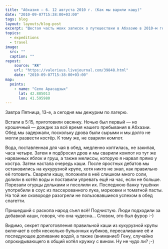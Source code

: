 ```yaml
---
title: "Абхазия — 6. 12 августа 2010 г. (Как мы варили кашу)"
date: "2010-09-07T15:38:00+03:00"
tags: blog
layout: layouts/blog-post
excerpt: "Шестая часть моих записок о путешествии в Абхазию в 2010-м году и жизни нашей археологической экспедиции."
topics:
  - expeditions
  - travel
image:
  src: ""
  caption: ""
repost:
    source: "ЖЖ"
    url: "https://valeriuus.livejournal.com/39848.html"
    date: "2010-09-07T15:38:00+03:00"
map:
  points:
    - name: "Село Арасадзых"
      lat: 42.885013
      lon: 41.595980
---
```


Завтра Пятница, 13-е, а сегодня мы дежурим по лагерю.

Встали в 5:15, приготовили овсянку. Ночью был первый — но крошечный — дождик за всё время нашего пребывания в Абхазии. Обед мы задержали, поскольку дрова были сырыми и мы долго не могли развести костёр. К тому же, не сварили компот.

Вода, поставленная для чая в обед, медленно коптилась, не закипая, часа четыре. Затем я подбросил дров и мы сварили компот из тут же нарванных яблок и груш, а также мелиссы, которую я нарвал прямо у костра. Затем настала очередь каши. После яростных дебатов мы остановились на кукурузной крупе, хотя никто не знал, как правильно её готовить. Сварили кашу, положили в неё слишком много соли, долили в котёл воды и поставили упревать ещё на час, если не больше. Порезали огурцы дольками и посолили их. Последнюю банку тушёнки употребили в соус из пассерованного лука, морковки и томатной пасты. На той же сковороде разогрели не пользовавшиеся успехом в обед спагетти.

Пришедший с раскопа народ съел всё! Подчистую. Люди подходили за добавкой каши, говоря, что она чудесна… Словом, это был фурор :-)

Видимо, секрет приготовления правильной каши из кукурузной крупы включает в себя несколько бульонных кубиков, пересаливание её и последующее доливание водой, а также (внимание!) Гену, случайно опрокидывающего в общий котёл кружку с вином. Ну не чудо ли? ;-)
